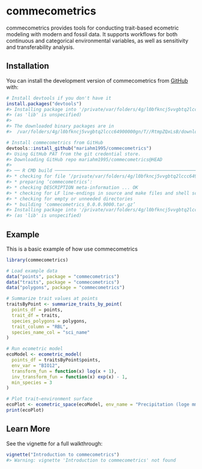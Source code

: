 
<!-- README.md is generated from README.Rmd. Please edit that file -->

# commecometrics

<!-- badges: start -->
<!-- badges: end -->

commecometrics provides tools for conducting trait-based ecometric
modeling with modern and fossil data. It supports workflows for both
continuous and categorical environmental variables, as well as
sensitivity and transferability analysis.

## Installation

You can install the development version of commecometrics from
[GitHub](https://github.com/) with:

``` r
# Install devtools if you don't have it
install.packages("devtools")
#> Installing package into '/private/var/folders/4g/l0bfkncj5vvgbtq2lccc64900000gn/T/RtmpJy4czF/temp_libpathfabc29e803e1'
#> (as 'lib' is unspecified)
#> 
#> The downloaded binary packages are in
#>  /var/folders/4g/l0bfkncj5vvgbtq2lccc64900000gn/T//RtmpZQxLsB/downloaded_packages

# Install commecometrics from GitHub
devtools::install_github("mariahm1995/commecometrics")
#> Using GitHub PAT from the git credential store.
#> Downloading GitHub repo mariahm1995/commecometrics@HEAD
#> 
#> ── R CMD build ─────────────────────────────────────────────────────────────────
#> * checking for file ‘/private/var/folders/4g/l0bfkncj5vvgbtq2lccc64900000gn/T/RtmpZQxLsB/remotes1015476d4631a/mariahm1995-commecometrics-615454284f9163f3f744c2e94ce6e9522838e5ce/DESCRIPTION’ ... OK
#> * preparing ‘commecometrics’:
#> * checking DESCRIPTION meta-information ... OK
#> * checking for LF line-endings in source and make files and shell scripts
#> * checking for empty or unneeded directories
#> * building ‘commecometrics_0.0.0.9000.tar.gz’
#> Installing package into '/private/var/folders/4g/l0bfkncj5vvgbtq2lccc64900000gn/T/RtmpJy4czF/temp_libpathfabc29e803e1'
#> (as 'lib' is unspecified)
```

## Example

This is a basic example of how use commecometrics

``` r
library(commecometrics)

# Load example data
data("points", package = "commecometrics")
data("traits", package = "commecometrics")
data("polygons", package = "commecometrics")

# Summarize trait values at points
traitsByPoint <- summarize_traits_by_point(
  points_df = points,
  trait_df = traits,
  species_polygons = polygons,
  trait_column = "RBL",
  species_name_col = "sci_name"
)

# Run ecometric model
ecoModel <- ecometric_model(
  points_df = traitsByPoint$points,
  env_var = "BIO12",
  transform_fun = function(x) log(x + 1),
  inv_transform_fun = function(x) exp(x) - 1,
  min_species = 3
)

# Plot trait–environment surface
ecoPlot <- ecometric_space(ecoModel, env_name = "Precipitation (loge mm)")
print(ecoPlot)
```

## Learn More

See the vignette for a full walkthrough:

``` r
vignette("Introduction to commecometrics")
#> Warning: vignette 'Introduction to commecometrics' not found
```
